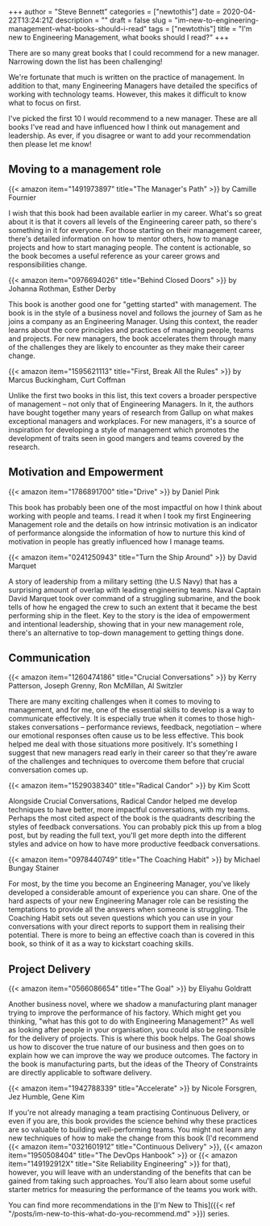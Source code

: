 +++
author = "Steve Bennett"
categories = ["newtothis"]
date = 2020-04-22T13:24:21Z
description = ""
draft = false
slug = "im-new-to-engineering-management-what-books-should-i-read"
tags = ["newtothis"]
title = "I'm new to Engineering Management, what books should I read?"
+++

There are so many great books that I could recommend for a new manager. Narrowing down the list has been challenging!

We're fortunate that much is written on the practice of management. In addition to that, many Engineering Managers have detailed the specifics of working with technology teams. However, this makes it difficult to know what to focus on first.

I've picked the first 10 I would recommend to a new manager. These are all books I've read and have influenced how I think out management and leadership. As ever, if you disagree or want to add your recommendation then please let me know!

## Moving to a management role

{{< amazon item="1491973897" title="The Manager's Path" >}} by Camille Fournier

I wish that this book had been available earlier in my career. What's so great about it is that it covers all levels of the Engineering career path, so there's something in it for everyone. For those starting on their management career, there's detailed information on how to mentor others, how to manage projects and how to start managing people. The content is actionable, so the book becomes a useful reference as your career grows and responsibilities change.

{{< amazon item="0976694026" title="Behind Closed Doors" >}} by Johanna Rothman, Esther Derby

This book is another good one for "getting started" with management. The book is in the style of a business novel and follows the journey of Sam as he joins a company as an Engineering Manager. Using this context, the reader learns about the core principles and practices of managing people, teams and projects. For new managers, the book accelerates them through many of the challenges they are likely to encounter as they make their career change.

{{< amazon item="1595621113" title="First, Break All the Rules" >}} by Marcus Buckingham, Curt Coffman

Unlike the first two books in this list, this text covers a broader perspective of management &#8211; not only that of Engineering Managers. In it, the authors have bought together many years of research from Gallup on what makes exceptional managers and workplaces. For new managers, it's a source of inspiration for developing a style of management which promotes the development of traits seen in good mangers and teams covered by the research.

## Motivation and Empowerment

{{< amazon item="1786891700" title="Drive" >}} by Daniel Pink

This book has probably been one of the most impactful on how I think about working with people and teams. I read it when I took my first Engineering Management role and the details on how intrinsic motivation is an indicator of performance alongside the information of how to nurture this kind of motivation in people has greatly influenced how I manage teams.

{{< amazon item="0241250943" title="Turn the Ship Around" >}} by David Marquet

A story of leadership from a military setting (the U.S Navy) that has a surprising amount of overlap with leading engineering teams. Naval Captain David Marquet took over command of a struggling submarine, and the book tells of how he engaged the crew to such an extent that it became the best performing ship in the fleet. Key to the story is the idea of empowerment and intentional leadership, showing that in your new management role, there's an alternative to top-down management to getting things done.

## Communication

{{< amazon item="1260474186" title="Crucial Conversations" >}} by Kerry Patterson, Joseph Grenny, Ron McMillan, Al Switzler

There are many exciting challenges when it comes to moving to management, and for me, one of the essential skills to develop is a way to communicate effectively. It is especially true when it comes to those high-stakes conversations &#8211; performance reviews, feedback, negotiation &#8211; where our emotional responses often cause us to be less effective. This book helped me deal with those situations more positively. It's something I suggest that new managers read early in their career so that they're aware of the challenges and techniques to overcome them before that crucial conversation comes up.

{{< amazon item="1529038340" title="Radical Candor" >}} by Kim Scott

Alongside Crucial Conversations, Radical Candor helped me develop techniques to have better, more impactful conversations, with my teams. Perhaps the most cited aspect of the book is the quadrants describing the styles of feedback conversations. You can probably pick this up from a blog post, but by reading the full text, you'll get more depth into the different styles and advice on how to have more productive feedback conversations.

{{< amazon item="0978440749" title="The Coaching Habit" >}} by Michael Bungay Stainer

For most, by the time you become an Engineering Manager, you've likely developed a considerable amount of experience you can share. One of the hard aspects of your new Engineering Manager role can be resisting the temptations to provide all the answers when someone is struggling. The Coaching Habit sets out seven questions which you can use in your conversations with your direct reports to support them in realising their potential. There is more to being an effective coach than is covered in this book, so think of it as a way to kickstart coaching skills.

## Project Delivery

{{< amazon item="0566086654" title="The Goal" >}} by Eliyahu Goldratt

Another business novel, where we shadow a manufacturing plant manager trying to improve the performance of his factory. Which might get you thinking, "what has this got to do with Engineering Management?" As well as looking after people in your organisation, you could also be responsible for the delivery of projects. This is where this book helps. The Goal shows us how to discover the true nature of our business and then goes on to explain how we can improve the way we produce outcomes. The factory in the book is manufacturing parts, but the ideas of the Theory of Constraints are directly applicable to software delivery.

{{< amazon item="1942788339" title="Accelerate" >}} by Nicole Forsgren, Jez Humble, Gene Kim

If you're not already managing a team practising Continuous Delivery, or even if you are, this book provides the science behind why these practices are so valuable to building well-performing teams. You might not learn any new techniques of how to make the change from this book (I'd recommend {{< amazon item="0321601912" title="Continuous Delivery" >}}, {{< amazon item="1950508404" title="The DevOps Hanbook" >}} or {{< amazon item="149192912X" title="Site Reliability Engineering" >}} for that), however, you will leave with an understanding of the benefits that can be gained from taking such approaches. You'll also learn about some useful starter metrics for measuring the performance of the teams you work with.

You can find more recommendations in the [I'm New to This]({{< ref "/posts/im-new-to-this-what-do-you-recommend.md" >}}) series.